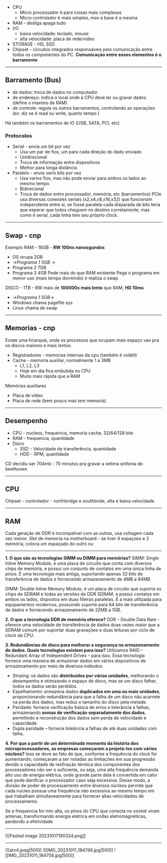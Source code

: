 - CPU 
	- Micro processador é para coisas mais complexas
	- Micro controlador é mais simples, mas a base é a mesma
- RAM - desliga apaga tudo
- I/O 
	- baixa velocidade: teclado, mouse
	- alta velocidade: placa de rede/vídeo
- STORAGE - HD, SSD
- Chipset - circuitos integrados responsáveis pela comunicação entre todos os componentes do PC.
**Comunicação entre esses elementos é o barramento**
___
## Barramento (Bus)
- de dados: troca de dados no computador
- de endereço: indica o local onde a CPU deve ler ou gravar dados (define o maximo de RAM)
- de controle: regula os outros barramentos, controlando as operações (ex: diz se é read ou write, quanto tempo )

Há também os barramentos de IO (USB, SATA, PCI, etc)
### Protocolos
- Serial - envia um bit por vez
	- Usa um par de fios, um para cada direção do dado enviado
	- Unidirecional
	- Troca de informação entre dispositivos
	- Melhor para longa distância
- Paralelo - envia vario bits por vez
	- Usa varios fios, mas não pode enviar para ambos os lados ao mesmo tempo
	- Bidirecional
	- Troca de dados entre processador, memória, etc (barramentos) 
PCIe usa diversas conexões seriais (x2,x4,x8,x16,x32) que funcionam independente entre si, se fosse paralela cada disparada de bits teria que esperar que todos cheguem no destino corretamente, mas como é serial, cada linha tem seu próprio clock.
___
## Swap - cnp
Exemplo
RAM - 16GB - **RW 100ns nanosgundos**
- OS ocupa 2GB
- ->_Programa 1 5GB_ ->
- Programa 2 7GB
- Programa 3 4GB
Pede mais do que RAM existente
Pega o programa em menor uso (mais tempo dormindo) e realiza o swap

DISCO - 1TB - RW mais de **100000x mais lento** que RAM, **HD 10ms**
- ->_Programa 1 5GB_->
- Windows chama pagefile sys
- Linux chama de swap
___
## Memorias - cnp
Existe uma hirarquia, onde os processos que ocupam mais espaço vao pra os discos maiores e mais lentos.
- Registradores - memorias internas da cpu (também é volátil)
- Cache - memoria auxiliar, normalmente 1 a 3MB
	- L1, L2, L3
	- Hoje em dia fica embutida no CPU
	- Muito mais rápida que a RAM
 
Memórias auxiliares 
- Placa de vídeo
- Placa de rede (bem pouco mas tem memoria)
___ 
## Desempenho
- CPU - nucleos, frequencia, memoria cache, 32/64/128 bits
- RAM - frequencia, quantidade
- Disco
	- SSD - Velocidade de transferência, quantidade
	- HDD - RPM, quantidade

CD decidiu ser 704mb - 70 minutos pra gravar a setima sinfonia de beethoven
___
## CPU
Chipset - controlador - northbridge e southbride, alta e baixa velocidade
___
## RAM
Cada geração de DDR é incompatível com as outras, usa voltagem cada vez menor.
Slot de memoria na motherboard - se tiver 4 espaçoes e 2 memória, coloca um espaçado do outro ou 
___
**1. O que são as tecnologias SIMM ou DIMM para memórias?**
SIMM: Single Inline Memory Module, é uma placa de circuito que conta com diversos chips de memória, e possui um conjunto de contatos em uma única linha de pinos. É uma tecnologia mais antiga, suportando apenas 32 bits de transferência de dados e fornecendo armazenamento de 4MB a 64MB

DIMM: Double Inline Memory Module, é um placa de circuito que suporta os chips de SDRAM e todas as versões de DDR SDRAM, e possui contatos em ambos os lados, dispostos em duas fileiras paralelas. É a mais utilizada para equipamentos modernos, possuindo suporte para 64 bits de transferência de dados e fornecendo armazenamento de 32MB a 1GB.

**2. O que a tecnologia DDR de memória oferece?**
DDR – Double Data Rate - oferece uma velocidade de transferência de dados duas vezes maior que a SDRAM comum por suportar duas gravações e duas leituras por ciclo de clock da CPU.

**3. Redundâncias de disco para melhorar a segurança no armazenamento de dados. Quais tecnologias existem para isso?**
Utilizamos RAID – Redundant Array of Independent Drives – para isso. Essa tecnologia fornece uma maneira de armazenar dados em vários dispositivos de armazenamento por meio de diversos métodos:
- Striping: os dados são **distribuidos por várias unidades**, melhorando o desempenho e otimizando o espaço de disco, mas se um disco falhar, todos os dados serão perdidos.
- Espelhamento: armazena dados **duplicados em uma ou mais unidades**, proporcionando redundância para que a falha de um disco não acarrete na perda dos dados, mas reduz o tamanho do disco pela metade.  
- Paridade: fornece verificação básica de erros e tolerância a falhas, armazenando **somas de verificação separadamente dos dados**, permitindo a reconstrução dos dados sem perda de velocidade e capacidade.
- Dupla paridade – fornece toleância a falhas de até duas unidades com falha.

**4. Por que a partir de um determinado momento da história dos microprocessadores, as empresas começaram a projetá-los com vários núcleos?**
Isso se deve ao fato de que, conforme a frequência do clock foi aumentando, começaram a ser notadas as limitações em sua progressão devido a capacidade de resfriação térmica dos componentes dos processadores não ser o suficiente, ou seja, uma alta frequência demanda alto uso de energia elétrica, onde grande parte dela é convertida em calor que pode danificar o processador caso seja excessiva. Desse modo, a divisão de poder de processamento entre diversos núcleos permite que cada núcleo possua uma frequência não excessiva ao mesmo tempo em que trabalham simultaneamente para fornecer altas velocidades de processamento.

Se a frequencia for mto alta, os pinos do CPU que conecta no socket viram antenas, transformando energia eletrica em ondas eletromagnéticas, perdendo a efetividade
___
![[Pasted image 20231017190324.png]]
___

![[atv4.jpeg|500]]
![[IMG_20231011_184748.jpg|500]]
![[IMG_20231011_184758.jpg|500]]